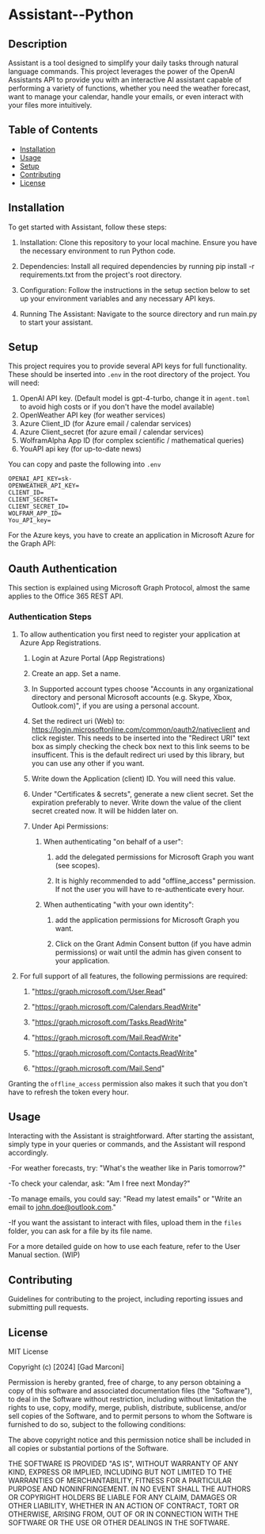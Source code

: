 # Assistant--Python

## Description

Assistant is a tool designed to simplify your daily tasks through natural language commands. This project leverages the power of the OpenAI Assistants API to provide you with an interactive AI assistant capable of performing a variety of functions, whether you need the weather forecast, want to manage your calendar, handle your emails, or even interact with your files more intuitively.

## Table of Contents

- [Installation](#installation)
- [Usage](#usage)
- [Setup](#setup)
- [Contributing](#contributing)
- [License](#license)

## Installation

To get started with Assistant, follow these steps:

 1. Installation: Clone this repository to your local machine. Ensure you have the necessary environment to run Python code.

 2. Dependencies: Install all required dependencies by running pip install -r requirements.txt from the project's root directory.

 3. Configuration: Follow the instructions in the setup section below to set up your environment variables and any necessary API keys.

 4. Running The Assistant: Navigate to the source directory and run main.py to start your assistant.

## Setup

This project requires you to provide several API keys for full functionality. These should be inserted into `.env` in the root directory of the project. You will need:

1. OpenAI API key. (Default model is gpt-4-turbo, change it in `agent.toml` to avoid high costs or if you don't have the model available)
2. OpenWeather API key (for weather services)
3. Azure Client_ID (for Azure email / calendar services)
4. Azure Client_secret (for azure email / calendar services)
5. WolframAlpha App ID (for complex scientific / mathematical queries)
6. YouAPI api key (for up-to-date news)

You can copy and paste the following into `.env`

```text
OPENAI_API_KEY=sk-
OPENWEATHER_API_KEY=
CLIENT_ID=
CLIENT_SECRET=
CLIENT_SECRET_ID=
WOLFRAM_APP_ID=
You_API_key=
```

For the Azure keys, you have to create an application in Microsoft Azure for the Graph API:

## Oauth Authentication

This section is explained using Microsoft Graph Protocol, almost the same applies to the Office 365 REST API.

### Authentication Steps

1. To allow authentication you first need to register your application at Azure App Registrations.

    1. Login at Azure Portal (App Registrations)

    2. Create an app. Set a name.

    3. In Supported account types choose "Accounts in any organizational directory and personal Microsoft accounts (e.g. Skype, Xbox, Outlook.com)", if you are using a personal account.

    4. Set the redirect uri (Web) to: <https://login.microsoftonline.com/common/oauth2/nativeclient> and click register. This needs to be inserted into the "Redirect URI" text box as simply checking the check box next to this link seems to be insufficent. This is the default redirect uri used by this library, but you can use any other if you want.

    5. Write down the Application (client) ID. You will need this value.

    6. Under "Certificates & secrets", generate a new client secret. Set the expiration preferably to never. Write down the value of the client secret created now. It will be hidden later on.

    7. Under Api Permissions:

        1. When authenticating "on behalf of a user":

            1. add the delegated permissions for Microsoft Graph you want (see scopes).

            2. It is highly recommended to add "offline_access" permission. If not the user you will have to re-authenticate every hour.

        2. When authenticating "with your own identity":

            1. add the application permissions for Microsoft Graph you want.

            2. Click on the Grant Admin Consent button (if you have admin permissions) or wait until the admin has given consent to your application.

2. For full support of all features, the following permissions are required:

    1. "<https://graph.microsoft.com/User.Read>"

    2. "<https://graph.microsoft.com/Calendars.ReadWrite>"

    3. "<https://graph.microsoft.com/Tasks.ReadWrite>"

    4. "<https://graph.microsoft.com/Mail.ReadWrite>"

    5. "<https://graph.microsoft.com/Contacts.ReadWrite>"

    6. "<https://graph.microsoft.com/Mail.Send>"

Granting the `offline_access` permission also makes it such that you don't have to refresh the token every hour.

## Usage

Interacting with the Assistant is straightforward. After starting the assistant, simply type in your queries or commands, and the Assistant will respond accordingly.

 -For weather forecasts, try: "What's the weather like in Paris tomorrow?"

 -To check your calendar, ask: "Am I free next Monday?"

 -To manage emails, you could say: "Read my latest emails" or "Write an email to <john.doe@outlook.com>."

 -If you want the assistant to interact with files, upload them in the `files` folder, you can ask for a file by its file name.

For a more detailed guide on how to use each feature, refer to the User Manual section. (WIP)

## Contributing

Guidelines for contributing to the project, including reporting issues and submitting pull requests.

## License

MIT License

Copyright (c) [2024] [Gad Marconi]

Permission is hereby granted, free of charge, to any person obtaining a copy
of this software and associated documentation files (the "Software"), to deal
in the Software without restriction, including without limitation the rights
to use, copy, modify, merge, publish, distribute, sublicense, and/or sell
copies of the Software, and to permit persons to whom the Software is
furnished to do so, subject to the following conditions:

The above copyright notice and this permission notice shall be included in all
copies or substantial portions of the Software.

THE SOFTWARE IS PROVIDED "AS IS", WITHOUT WARRANTY OF ANY KIND, EXPRESS OR
IMPLIED, INCLUDING BUT NOT LIMITED TO THE WARRANTIES OF MERCHANTABILITY,
FITNESS FOR A PARTICULAR PURPOSE AND NONINFRINGEMENT. IN NO EVENT SHALL THE
AUTHORS OR COPYRIGHT HOLDERS BE LIABLE FOR ANY CLAIM, DAMAGES OR OTHER
LIABILITY, WHETHER IN AN ACTION OF CONTRACT, TORT OR OTHERWISE, ARISING FROM,
OUT OF OR IN CONNECTION WITH THE SOFTWARE OR THE USE OR OTHER DEALINGS IN THE
SOFTWARE.
